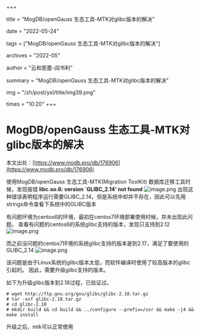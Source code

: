 +++

title = "MogDB/openGauss 生态工具-MTK对glibc版本的解决" 

date = "2022-05-24" 

tags = ["MogDB/openGauss 生态工具-MTK对glibc版本的解决"] 

archives = "2022-05" 

author = "云和恩墨-阎书利" 

summary = "MogDB/openGauss 生态工具-MTK对glibc版本的解决"

img = "/zh/post/ysl/title/img39.png" 

times = "10:20"
+++

# MogDB/openGauss 生态工具-MTK对glibc版本的解决

本文出处：[https://www.modb.pro/db/176906](https://www.modb.pro/db/176906)

使用MogDB/openGauss 生态工具-MTK(Migration ToolKit) 数据库迁移工具时候，发现报错
**libc.so.6: version `GLIBC_2.14’ not found**
![image.png](../images/20211124-4c0ac902-474e-4fd6-ad4a-9d60029bf2e1.png)
出现这种错误表明程序运行需要GLIBC_2.14，但是系统中却并不存在，因此可以先用strings命令查看下系统中的GLIBC版本

有问题环境为centos6的环境，最初在centos7环境部署使用时候，并未出现此问题。
查看有问题的centos6的系统glibc支持的版本，发现只支持到2.12
![image.png](../images/20211124-f8c9b45c-63c2-4445-8c6e-b4de961d9a09.png)

而之前没问题的centos7环境的系统glibc支持的版本是到2.17，满足了要使用的GLIBC_2.14
![image.png](../images/20211124-29242326-2407-49cc-80e8-95e826d7f540.png)

该问题是由于Linux系统的glibc版本太低，而软件编译时使用了较高版本的glibc引起的。
因此，需要升级glibc支持的版本。

如下为升级glibc版本到2.18过程，已验证过。

```
# wget http://ftp.gnu.org/gnu/glibc/glibc-2.18.tar.gz
# tar -xvf glibc-2.18.tar.gz
# cd glibc-2.18
# mkdir build && cd build && ../configure --prefix=/usr && make -j4 && make install

```

升级之后，mtk可以正常使用
